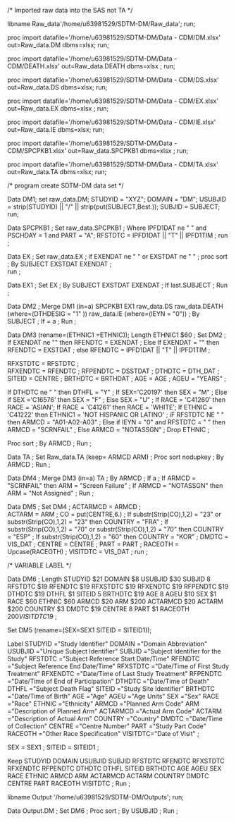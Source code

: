 /* Imported raw data into the SAS not TA */

libname Raw_data'/home/u63981529/SDTM-DM/Raw_data'; run;

proc import datafile='/home/u63981529/SDTM-DM/Data - CDM/DM.xlsx' out=Raw_data.DM dbms=xlsx; run;

proc import datafile='/home/u63981529/SDTM-DM/Data - CDM/DEATH.xlsx' out=Raw_data.DEATH dbms=xlsx ; run;
 
proc import datafile='/home/u63981529/SDTM-DM/Data - CDM/DS.xlsx' out=Raw_data.DS dbms=xlsx; run;
 
proc import datafile='/home/u63981529/SDTM-DM/Data - CDM/EX.xlsx' out=Raw_data.EX dbms=xlsx ; run;

proc import datafile='/home/u63981529/SDTM-DM/Data - CDM/IE.xlsx' out=Raw_data.IE dbms=xlsx; run;
 
proc import datafile='/home/u63981529/SDTM-DM/Data - CDM/SPCPKB1.xlsx' out=Raw_data.SPCPKB1 dbms=xlsx ; run;

proc import datafile='/home/u63981529/SDTM-DM/Data - CDM/TA.xlsx' out=Raw_data.TA dbms=xlsx; run;
 
/* program create SDTM-DM data set */

Data DM1;
set raw_data.DM;
STUDYID = "XYZ";
DOMAIN = "DM";
USUBJID = strip(STUDYID) || "/" || strip(put(SUBJECT,Best.));
SUBJID = SUBJECT;
run;

Data SPCPKB1 ;
Set raw_data.SPCPKB1 ;
Where IPFD1DAT ne " " and PSCHDAY = 1 and PART = "A";
RFSTDTC = IPFD1DAT || "T" || IPFD1TIM ;
run ;

Data EX ;
Set raw_data.EX ;
if EXENDAT ne " " or EXSTDAT ne " " ;
proc sort ; By SUBJECT EXSTDAT EXENDAT ;  
run ;

Data EX1 ;
Set EX ;
By SUBJECT EXSTDAT EXENDAT ;
If last.SUBJECT ;
Run ; 

Data DM2 ;
Merge DM1 (in=a) SPCPKB1 EX1 raw_data.DS raw_data.DEATH (where=(DTHDESIG = "1" )) raw_data.IE (where=(IEYN = "0")) ;
By SUBJECT ;
If = a ;
Run ; 

Data DM3 (rename=(ETHNIC1 =ETHNIC));
Length ETHNIC1 $60 ;
Set DM2 ;
If EXENDAT ne "" then RFENDTC = EXENDAT ;
Else If EXENDAT = "" then RFENDTC = EXSTDAT ; 
else RFENDTC = IPFD1DAT || "T" || IPFD1TIM ;

RFXSTDTC = RFSTDTC ;  
RFXENDTC = RFENDTC ; 
RFPENDTC = DSSTDAT ;
DTHDTC   = DTH_DAT ;
SITEID   = CENTRE  ;
BRTHDTC  = BRTHDAT ;
AGE = AGE ;
AGEU = "YEARS" ; 

If DTHDTC ne " " then DTHFL = "Y" ;
If SEX='C20197' then SEX = "M" ;
Else if SEX ='C16576' then SEX = "F" ;
Else SEX = "U" ;
If RACE = 'C41260' then RACE = 'ASIAN';
If RACE = 'C41261' then RACE = 'WHITE';
If ETHNIC = 'C41222' then ETHNIC1 = 'NOT HISPANIC OR LATINO' ;
iF RFSTDTC NE " " then ARMCD = "A01-A02-A03" ;
Else if IEYN = "0" and RFSTDTC = " "  then ARMCD = "SCRNFAIL"  ;
Else ARMCD = "NOTASSGN" ;
Drop ETHNIC ;

Proc sort ; By ARMCD ; Run ;

Data TA ;
Set Raw_data.TA (keep= ARMCD ARM) ;
Proc sort nodupkey ; By ARMCD ;
Run ; 


Data DM4 ;
Merge DM3 (in=a) TA ;
By ARMCD ;
If a ;
If ARMCD = "SCRNFAIL" then ARM = "Screen Failure" ; 
If ARMCD = "NOTASSGN" then ARM = "Not Assigned" ;
Run ;

Data DM5 ;
Set DM4 ;
ACTARMCD = ARMCD ;  
ACTARM   = ARM ;
CO = put(CENTRE,6.) ;
If substr(Strip(CO),1,2) = "23" or substr(Strip(CO),1,2) = "23"  then COUNTRY = "FRA" ; 
If substr(Strip(CO),1,2) = "70" or substr(Strip(CO),1,2) = "70"  then COUNTRY = "ESP" ; 
If substr(Strip(CO),1,2) = "60" then COUNTRY = "KOR" ; 
DMDTC = VIS_DAT ;
CENTRE = CENTRE ; 
PART = PART ; 
RACEOTH = Upcase(RACEOTH) ; 
VISITDTC = VIS_DAT  ;
run ;

/*  VARIABLE LABEL */

Data DM6 ;
Length STUDYID $21 DOMAIN $8 USUBJID $30 SUBJID 8 RFSTDTC $19 RFENDTC $19 RFXSTDTC $19 RFXENDTC $19
   RFPENDTC $19 DTHDTC $19 DTHFL $1 SITEID 5 BRTHDTC $19 AGE 8 AGEU $10 SEX $1 RACE $60 ETHNIC $60
   ARMCD $20 ARM $200 ACTARMCD $20 ACTARM $200 COUNTRY $3 DMDTC $19 CENTRE 8 PART $1 RACEOTH $200
   VISITDTC$19 ;

Set DM5 (rename=(SEX=SEX1 SITEID = SITEID1));

Label  STUDYID ="Study Identifier"
DOMAIN ="Domain Abbreviation"
USUBJID ="Unique Subject Identifier"
SUBJID ="Subject Identifier for the Study"
RFSTDTC ="Subject Reference Start Date/Time"
RFENDTC ="Subject Reference End Date/Time"
RFXSTDTC ="Date/Time of First Study Treatment"
RFXENDTC ="Date/Time of Last Study Treatment"
RFPENDTC ="Date/Time of End of Participation"
DTHDTC ="Date/Time of Death"
DTHFL ="Subject Death Flag"
SITEID ="Study Site Identifier"
BRTHDTC ="Date/Time of Birth"
AGE ="Age"
AGEU ="Age Units"
SEX ="Sex"
RACE ="Race"
ETHNIC ="Ethnicity"
ARMCD ="Planned Arm Code"
ARM ="Description of Planned Arm"
ACTARMCD ="Actual Arm Code"
ACTARM ="Description of Actual Arm"
COUNTRY ="Country"
DMDTC ="Date/Time of Collection"
CENTRE ="Centre Number"
PART ="Study Part Code"
RACEOTH ="Other Race Specification"
VISITDTC="Date of Visit" ;

SEX = SEX1 ;
SITEID = SITEID1 ;

Keep STUDYID DOMAIN USUBJID SUBJID RFSTDTC RFENDTC RFXSTDTC RFXENDTC RFPENDTC DTHDTC DTHFL
SITEID BRTHDTC AGE AGEU SEX RACE ETHNIC ARMCD ARM ACTARMCD ACTARM COUNTRY DMDTC
CENTRE PART RACEOTH VISITDTC ;
Run ;

libname Output '/home/u63981529/SDTM-DM/Outputs';
run;

Data Output.DM ;
Set DM6 ;
Proc sort ; By USUBJID ;
Run ;

